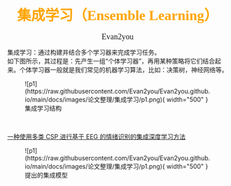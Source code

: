 # <center><font face="微软雅黑" color="orange" size="6"><b>集成学习（Ensemble Learning）</b></font></center>
<center><font face = "微软雅黑" size=4>Evan2you</font></center>

集成学习：通过构建并结合多个学习器来完成学习任务。
</br>
如下图所示，其过程是：先产生一组“个体学习器”，再用某种策略将它们结合起来。个体学习器一般就是我们常见的机器学习算法，比如：决策树，神经网络等。
<figure markdown="span">
  ![p1](https://raw.githubusercontent.com/Evan2you/Evan2you.github.io/main/docs/images/论文整理/集成学习/p1.png){ width="500" }
  <figcaption>集成学习结构</figcaption>
</figure>
</br>


[一种使用多类 CSP 进行基于 EEG 的情绪识别的集成深度学习方法](https://www.mdpi.com/2313-7673/9/12/761)
<figure markdown="span">
  ![p1](https://raw.githubusercontent.com/Evan2you/Evan2you.github.io/main/docs/images/论文整理/集成学习/p1.png){ width="500" }
  <figcaption>提出的集成模型</figcaption>
</figure>

</br>